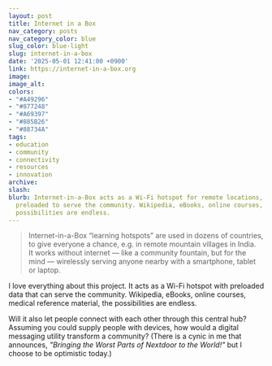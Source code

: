 ```yaml
---
layout: post
title: Internet in a Box
nav_category: posts
nav_category_color: blue
slug_color: blue-light
slug: internet-in-a-box
date: '2025-05-01 12:41:00 +0900'
link: https://internet-in-a-box.org
image:
image_alt:
colors:
- "#A49296"
- "#877248"
- "#A69397"
- "#885B26"
- "#88734A"
tags:
- education
- community
- connectivity
- resources
- innovation
archive:
slash:
blurb: Internet-in-a-Box acts as a Wi-Fi hotspot for remote locations, with information
  preloaded to serve the community. Wikipedia, eBooks, online courses, medical reference material, the
  possibilities are endless.
---
```


> Internet-in-a-Box “learning hotspots” are used in dozens of countries, to give everyone a chance, e.g. in remote mountain villages in India.  
> It works without internet — like a community fountain, but for the mind — wirelessly serving anyone nearby with a smartphone, tablet or laptop.

I love everything about this project. It acts as a Wi-Fi hotspot with preloaded data that can serve the community. Wikipedia, eBooks, online courses, medical reference material, the possibilities are endless.

Will it also let people connect with each other through this central hub? Assuming you could supply people with devices, how would a digital messaging utility transform a community? (There is a cynic in me that announces, _"Bringing the Worst Parts of Nextdoor to the World!"_ but I choose to be optimistic today.)
